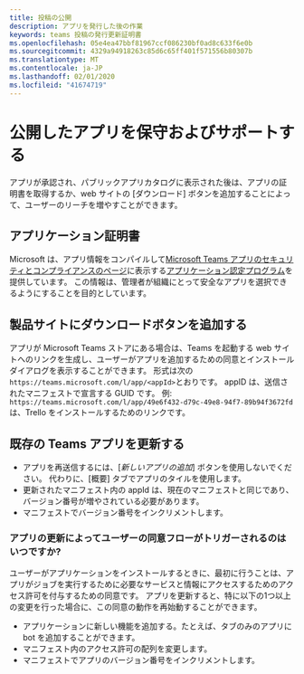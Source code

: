 ```yaml
---
title: 投稿の公開
description: アプリを発行した後の作業
keywords: teams 投稿の発行更新証明書
ms.openlocfilehash: 05e4ea47bbf81967ccf086230bf0ad8c633f6e0b
ms.sourcegitcommit: 4329a94918263c85d6c65ff401f571556b80307b
ms.translationtype: MT
ms.contentlocale: ja-JP
ms.lasthandoff: 02/01/2020
ms.locfileid: "41674719"
---
```

# <a name="maintain-and-support-your-published-app"></a>公開したアプリを保守およびサポートする 

アプリが承認され、パブリックアプリカタログに表示された後は、アプリの証明書を取得するか、web サイトの [ダウンロード] ボタンを追加することによって、ユーザーのリーチを増やすことができます。

## <a name="application-certificate"></a>アプリケーション証明書

Microsoft は、アプリ情報をコンパイルして[Microsoft Teams アプリのセキュリティとコンプライアンスのページ](https://aka.ms/AppCertification)に表示する[アプリケーション認定プログラム](./application-certification.md)を提供しています。 この情報は、管理者が組織にとって安全なアプリを選択できるようにすることを目的としています。

## <a name="add-a-download-button-to-your-product-site"></a>製品サイトにダウンロードボタンを追加する

アプリが Microsoft Teams ストアにある場合は、Teams を起動する web サイトへのリンクを生成し、ユーザーがアプリを追加するための同意とインストールダイアログを表示することができます。
形式は次の`https://teams.microsoft.com/l/app/<appId>`とおりです。 appID は、送信されたマニフェストで宣言する GUID です。
例: `https://teams.microsoft.com/l/app/49e6f432-d79c-49e8-94f7-89b94f3672fd`は、Trello をインストールするためのリンクです。

## <a name="updating-your-existing-teams-app"></a>既存の Teams アプリを更新する

* アプリを再送信するには、[*新しいアプリの追加*] ボタンを使用しないでください。 代わりに、[概要] タブでアプリのタイルを使用します。
* 更新されたマニフェスト内の appId は、現在のマニフェストと同じであり、バージョン番号が増やされている必要があります。
* マニフェストでバージョン番号をインクリメントします。

### <a name="when-does-updating-your-app-trigger-the-user-consent-flow"></a>アプリの更新によってユーザーの同意フローがトリガーされるのはいつですか?

ユーザーがアプリケーションをインストールするときに、最初に行うことは、アプリがジョブを実行するために必要なサービスと情報にアクセスするためのアクセス許可を付与するための同意です。 アプリを更新すると、特に以下の1つ以上の変更を行った場合に、この同意の動作を再始動することができます。

* アプリケーションに新しい機能を追加する。たとえば、タブのみのアプリに bot を追加することができます。
* マニフェスト内のアクセス許可の配列を変更します。
* マニフェストでアプリのバージョン番号をインクリメントします。
